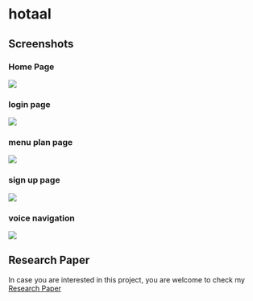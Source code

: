 # hotaal

## Screenshots

### Home Page
![](image/homepage.png)

### login page
![](image/login%20page.png)

### menu plan page
![](image/menu%20plan%20page.png)

### sign up page
![](image/sign%20up%20page.png)

### voice navigation

![](image/voice%20navigation%20page.png)

## Research Paper
In case you are interested in this project, you are welcome to check my [Research Paper](https://drive.google.com/file/d/1X8EXWSKhzrNrt7IIxHKQO0yRGvybUMz9/view?usp=sharing)
